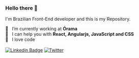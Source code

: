 ### Hello there 👋

I'm Brazilian Front-End developer and this is my Repository.

🔭 &nbsp; I’m currently working at **Órama**
<br/>:construction_worker: &nbsp; I can help you with **React, Angularjs, JavaScript and CSS**
<br/> :purple_heart: &nbsp; I love code
<br/><br/> [![Linkedin Badge](https://img.shields.io/badge/-DiegoDamasio-blue?style=flat-square&logo=Linkedin&logoColor=white&link=https://www.linkedin.com/in/damasiomg/)](https://www.linkedin.com/in/damasiomg/) 
[![Twitter](https://img.shields.io/twitter/url?label=Twitter&style=social&url=https%3A%2F%2Ftwitter.com%2Fdamasiomg)](https://twitter.com/damasiomg)
<!-- <br/>:notebook: &nbsp; I’m currently learning about Next.js -->

<!--
**damasiomg/damasiomg** is a ✨ _special_ ✨ repository because its `README.md` (this file) appears on your GitHub profile.

Here are some ideas to get you started:
[![Twitter Badge](https://img.shields.io/twitter/url?label=Twitter&style=social&url=https%3A%2F%2Ftwitter.com%2Fdamasiomg)](https://twitter.com/damasiomg)

- 🔭 I’m currently working on ...
- 🌱 I’m currently learning ...
- 👯 I’m looking to collaborate on ...
- 🤔 I’m looking for help with ...
- 💬 Ask me about ...
- 📫 How to reach me: ...
- 😄 Pronouns: ...
- ⚡ Fun fact: ...
-->
